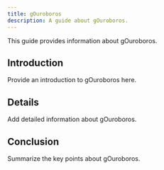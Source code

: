 ```yaml
---
title: gOuroboros
description: A guide about gOuroboros.
---
```


This guide provides information about gOuroboros.

## Introduction

Provide an introduction to gOuroboros here.

## Details

Add detailed information about gOuroboros.

## Conclusion

Summarize the key points about gOuroboros.

